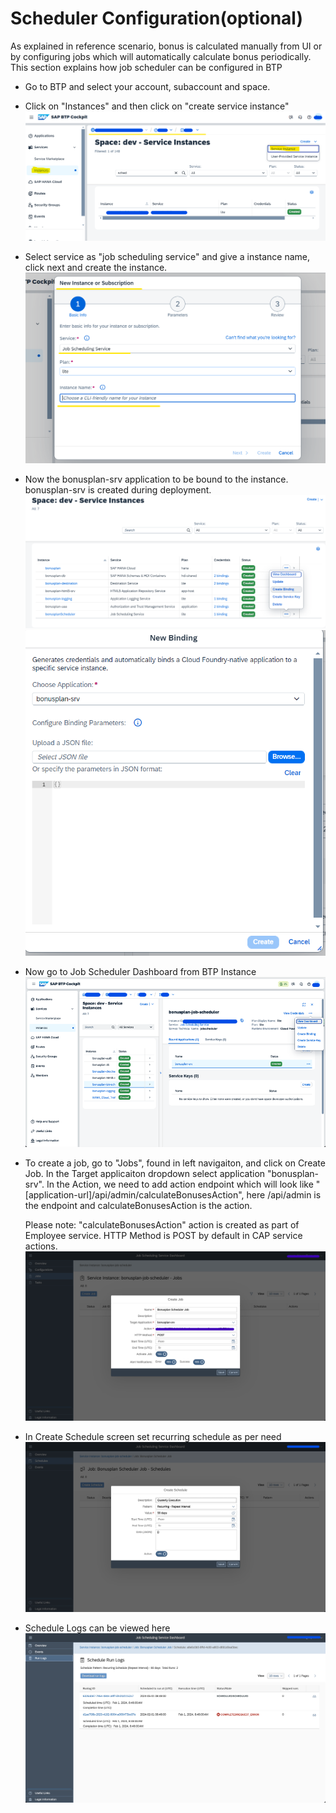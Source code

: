 # Scheduler Configuration(optional)

As explained in reference scenario, bonus is calculated manually from UI or by configuring jobs which will automatically calculate bonus periodically. This section explains how job scheduler can be configured in BTP

* Go to BTP and select your account, subaccount and space.
* Click on "Instances" and then click on "create service instance"
![create service instance ](../Images/create-service-instance.png "create service instance")
* Select service as "job scheduling service" and give a instance name, click next and create the instance.
 ![scheduler create service 1 ](../Images/scheduler-create-service-screen-1.png "scheduler create service 1")
* Now the bonusplan-srv application to be bound to the instance. bonusplan-srv is created during deployment.
    ![scheduler binding ](../Images/scheduler-binding.png "scheduler binding")
    ![scheduler binding ](../Images/scheduler-service-binding.png "scheduler binding")

* Now go to Job Scheduler Dashboard from BTP Instance
![Job Scheduler Screen 1 ](../Images/Job-Scheduler-Screen-1.png "Job Scheduler Screen 1")

* To create a job, go to "Jobs", found in left navigaiton, and click on Create Job. In the Target applicaiton dropdown select application "bonusplan-srv".
In the Action, we need to add action endpoint which will look like "[application-url]/api/admin/calculateBonusesAction", here /api/admin is the endpoint and calculateBonusesAction is the action. 

    Please note: "calculateBonusesAction" action is created as part of Employee service. HTTP Method is POST by default in CAP service actions.
![Job Scheduler Screen 2 ](../Images/Job-Scheduler-Screen-2.png "Job Scheduler Screen 2")

* In Create Schedule screen set recurring schedule as per need
![Job Scheduler Screen 3 ](../Images/Job-Scheduler-Screen-3.png "Job Scheduler Screen 3")

* Schedule Logs can be viewed here
![Job Scheduler Screen 4 ](../Images/Job-Scheduler-Screen-4.png "Job Scheduler Screen 4")
